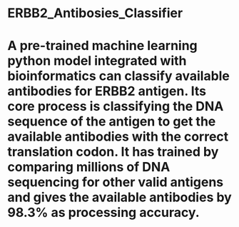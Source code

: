 # ERBB2_Antibosies_Classifier
# A pre-trained machine learning python model integrated with bioinformatics can classify available antibodies for ERBB2 antigen. Its core process is classifying the DNA sequence of the antigen to get the available antibodies with the correct translation codon. It has trained by comparing millions of DNA sequencing for other valid antigens and gives the available antibodies by 98.3% as processing accuracy.
